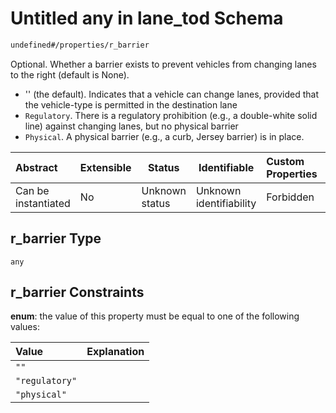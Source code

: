 # Untitled any in lane_tod Schema

```txt
undefined#/properties/r_barrier
```

Optional. Whether a barrier exists to prevent vehicles from changing lanes to the right (default is None).

-   '' (the default). Indicates that a vehicle can change lanes, provided that the vehicle-type is permitted in the destination lane
-   `Regulatory`. There is a regulatory prohibition (e.g., a double-white solid line) against changing lanes, but no physical barrier
-   `Physical`. A physical barrier (e.g., a curb, Jersey barrier) is in place.


| Abstract            | Extensible | Status         | Identifiable            | Custom Properties | Additional Properties | Access Restrictions | Defined In                                                                      |
| :------------------ | ---------- | -------------- | ----------------------- | :---------------- | --------------------- | ------------------- | ------------------------------------------------------------------------------- |
| Can be instantiated | No         | Unknown status | Unknown identifiability | Forbidden         | Allowed               | none                | [lane_tod.schema.json\*](../../out/lane_tod.schema.json "open original schema") |

## r_barrier Type

`any`

## r_barrier Constraints

**enum**: the value of this property must be equal to one of the following values:

| Value          | Explanation |
| :------------- | ----------- |
| `""`           |             |
| `"regulatory"` |             |
| `"physical"`   |             |
